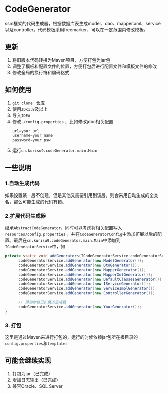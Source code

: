# CodeGenerator
ssm框架的代码生成器，根据数据库表生成model、dao、mapper.xml、service以及controller。代码模板采用freemarker，可以在一定范围内修改模板。

## 更新
1. 将旧版本代码转换为Maven项目，方便打包为jar包
2. 调整了模板和配置文件的位置，方便打包后进行配置文件和模板文件的修改
3. 修改全局的换行符和编码格式

## 如何使用
1. `git clone ` 仓库
2. 使用`JDK1.8`及以上
3. 导入`IDEA`
4. 修改`./config.properties` ，比如修改jdbc相关配置<br/>
    ```java
    url=your url
    username=your name
    password=your psw
    ```
5. 运行`cn.kurisu9.codeGenerator.main.Main`

## 一些说明
### 1.自动生成代码
如果设置某一层不创建，但是其他又需要引用到该层，则会采用自动生成的全类名，那么可能生成的代码有错。
### 2.扩展代码生成器
继承`AbstractCodeGenerator`，同时可以考虑将相关配置写入`resources/config.properties` ，并在`CodeGeneratorConfig`中添加扩展以后的配置。最后在`cn.kurisu9.codeGenerator.main.Main`中添加到`ICodeGeneratorService`中，如
```java
private static void addGenerators(ICodeGeneratorService codeGeneratorService) {
      codeGeneratorService.addGenerator(new ModelGenerator());
      codeGeneratorService.addGenerator(new DtoGenerator());
      codeGeneratorService.addGenerator(new MapperGenerator());
      codeGeneratorService.addGenerator(new MapperXmlGenerator());
      codeGeneratorService.addGenerator(new DefaultClassesGenerator());
      codeGeneratorService.addGenerator(new IServiceGenerator());
      codeGeneratorService.addGenerator(new ServiceImplGenerator());
      codeGeneratorService.addGenerator(new ControllerGenerator());

      // 添加你自己扩展的生成器
      codeGeneratorService.addGenerator(new YourGenerator());
}
```
### 3. 打包
这里是通过Maven来进行打包的，运行的时候依赖jar包所在根目录的```config.properties```和```templates```
## 可能会继续实现
1. 打包为jar（已完成）
2. 增加日志输出（已完成）
3. 兼容Oracle、SQL Server
